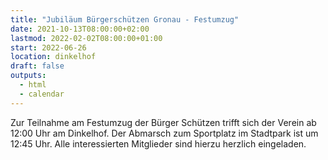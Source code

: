 ```yaml
---
title: "Jubiläum Bürgerschützen Gronau - Festumzug"
date: 2021-10-13T08:00:00+02:00
lastmod: 2022-02-02T08:00:00+01:00
start: 2022-06-26
location: dinkelhof
draft: false
outputs:
  - html
  - calendar
---
```


Zur Teilnahme am Festumzug der Bürger Schützen trifft sich der 
Verein ab 12:00 Uhr am Dinkelhof.
Der Abmarsch zum Sportplatz im Stadtpark ist um 12:45 Uhr.
Alle interessierten Mitglieder sind hierzu herzlich eingeladen.

